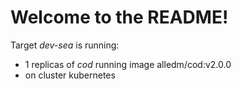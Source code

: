 
# Welcome to the README!

Target *dev-sea* is running:

* 1 replicas of *cod* running image alledm/cod:v2.0.0 
* on cluster kubernetes